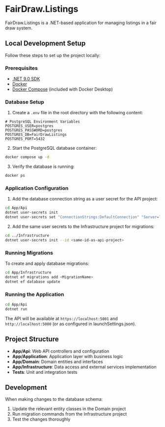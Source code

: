 # FairDraw.Listings

FairDraw.Listings is a .NET-based application for managing listings in a fair draw system.

## Local Development Setup

Follow these steps to set up the project locally:

### Prerequisites

-   [.NET 9.0 SDK](https://dotnet.microsoft.com/download)
-   [Docker](https://www.docker.com/products/docker-desktop)
-   [Docker Compose](https://docs.docker.com/compose/install/) (included with Docker Desktop)

### Database Setup

1. Create a `.env` file in the root directory with the following content:

```
# PostgreSQL Environment Variables
POSTGRES_USER=postgres
POSTGRES_PASSWORD=postgres
POSTGRES_DB=FairDrawListings
POSTGRES_PORT=5432
```

2. Start the PostgreSQL database container:

```bash
docker compose up -d
```

3. Verify the database is running:

```bash
docker ps
```

### Application Configuration

1. Add the database connection string as a user secret for the API project:

```bash
cd App/Api
dotnet user-secrets init
dotnet user-secrets set "ConnectionStrings:DefaultConnection" "Server=localhost;Port=5432;Database=FairDrawListings;User Id=postgres;Password=postgres;"
```

2. Add the same user secrets to the Infrastructure project for migrations:

```bash
cd ../Infrastructure
dotnet user-secrets init --id <same-id-as-api-project>
```

### Running Migrations

To create and apply database migrations:

```bash
cd App/Infrastructure
dotnet ef migrations add <MigrationName>
dotnet ef database update
```

### Running the Application

```bash
cd App/Api
dotnet run
```

The API will be available at `https://localhost:5001` and `http://localhost:5000` (or as configured in launchSettings.json).

## Project Structure

-   **App/Api**: Web API controllers and configuration
-   **App/Application**: Application layer with business logic
-   **App/Domain**: Domain entities and interfaces
-   **App/Infrastructure**: Data access and external services implementation
-   **Tests**: Unit and integration tests

## Development

When making changes to the database schema:

1. Update the relevant entity classes in the Domain project
2. Run migration commands from the Infrastructure project
3. Test the changes thoroughly
